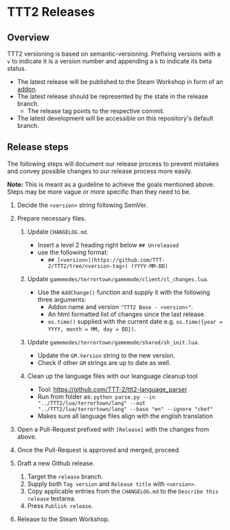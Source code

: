 # TTT2 Releases

## Overview

TTT2 versioning is based on semantic-versioning.
Prefixing versions with a `v` to indicate it is a version number and appending a `b` to indicate its beta status.

- The latest release will be published to the Steam Workshop in form of an [addon](https://steamcommunity.com/sharedfiles/filedetails/?id=1357204556).
- The latest release should be represented by the state in the release branch.
    - The release tag points to the respective commit.
- The latest development will be accessible on this repository's default branch.

## Release steps

The following steps will document our release process to prevent mistakes and convey possible changes to our release process more easily.

**Note:** This is meant as a guideline to achieve the goals mentioned above. Steps may be more vague or more specific than they need to be.

1. Decide the `<version>` string following SemVer.

1. Prepare necessary files.

    1. Update `CHANGELOG.md`.

        - Insert a level 2 heading right below `## Unreleased`
        - use the following format:
            - `## [<version>](https://github.com/TTT-2/TTT2/tree/<version-tag>) (YYYY-MM-DD)`

    1. Update `gamemodes/terrortown/gamemode/client/cl_changes.lua`.

        - Use the `AddChange()` function and supply it with the following three arguments:
            - Addon name and version `"TTT2 Base - <version>"`.
            - An html formatted list of changes since the last release.
            - `os.time()` supplied with the current date e.g. `os.time({year = YYYY, month = MM, day = DD})`.

    1. Update `gamemodes/terrortown/gamemode/shared/sh_init.lua`.

        - Update the `GM.Version` string to the new version.
        - Check if other `GM` strings are up to date as well.

    1. Clean up the language files with our leanguage cleanup tool

        - Tool: https://github.com/TTT-2/ttt2-language_parser
        - Run from folder as: `python parse.py --in "../TTT2/lua/terrortown/lang" --out "../TTT2/lua/terrortown/lang" --base "en" --ignore "chef"`
        - Makes sure all language files align with the english translation

1. Open a Pull-Request prefixed with `[Release]` with the changes from above.

1. Once the Pull-Request is approved and merged, proceed.

1. Draft a new Github release.

    1. Target the `release` branch.
    1. Supply both `Tag version` and `Release title` with `<version>`.
    1. Copy applicable entries from the `CHANGELOG.md` to the `Describe this release` textarea.
    1. Press `Publish release`.

1. Release to the Steam Workshop.
